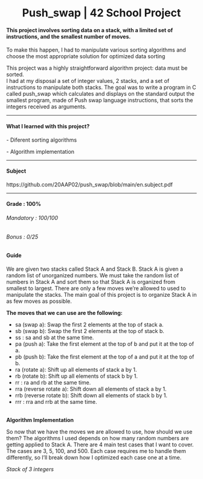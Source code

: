 <h1 align="center"> Push_swap | 42 School Project </h1>
<h4>This project involves sorting data on a stack, with a limited set of instructions, and the smallest number of moves.</h4>
<p>To make this happen, I had to manipulate various sorting algorithms and choose the most appropriate solution for optimized data sorting</p>
<p>This project was a highly straightforward algorithm project: data must be sorted.<br>
I had at my disposal a set of integer values, 2 stacks, and a set of instructions to manipulate both stacks. The goal was to write a program in C called 
push_swap which calculates and displays on the standard output the smallest program, made of Push swap language instructions, that sorts the integers 
received as arguments.</p>

-----

<h4>What I learned with this project?</h4>
<p>- Diferent sorting algorithms</p>
<p>- Algorithm implementation</p>

-----

<h4>Subject</h4>
https://github.com/20AAP02/push_swap/blob/main/en.subject.pdf

-----

<h4>Grade : 100%</h4>
<h6>Mandatory : 100/100</h6>
<h6>Bonus : 0/25</h6>

<h4>Guide</h4>

<p>We are given two stacks called Stack A and Stack B. Stack A is given a random list of unorganized numbers. We must take the random list of 
numbers in Stack A and sort them so that Stack A is organized from smallest to largest. There are only a few moves we’re allowed to used to 
manipulate the stacks. The main goal of this project is to organize Stack A in as few moves as possible.</p>

<b>The moves that we can use are the following:</b>  
- sa (swap a): Swap the first 2 elements at the top of stack a.<br> 
- sb (swap b): Swap the first 2 elements at the top of stack b.<br> 
- ss : sa and sb at the same time.<br> 
- pa (push a): Take the first element at the top of b and put it at the top of a.<br> 
- pb (push b): Take the first element at the top of a and put it at the top of b.<br> 
- ra (rotate a): Shift up all elements of stack a by 1.<br> 
- rb (rotate b): Shift up all elements of stack b by 1.<br> 
- rr : ra and rb at the same time.<br> 
- rra (reverse rotate a): Shift down all elements of stack a by 1.<br> 
- rrb (reverse rotate b): Shift down all elements of stack b by 1.<br> 
- rrr : rra and rrb at the same time.<br><br>

<b>Algorithm Implementation</b>
<p>So now that we have the moves we are allowed to use, how should we use them? The algorithms I used depends on how many random numbers are getting applied to Stack A. There are 4 main test cases that I want to cover. The cases are 3, 5, 100, and 500. Each case requires me to handle them differently, so I’ll break down how I optimized each case one at a time.</p>
<i>Stack of 3 integers</i>


